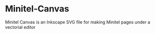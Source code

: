 Minitel-Canvas
==============

Minitel Canvas is an Inkscape SVG file for making Minitel pages under a vectorial editor
